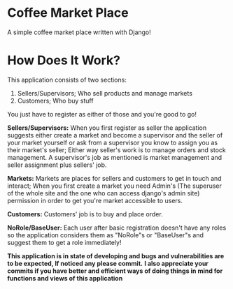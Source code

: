 
# Coffee Market Place

A simple coffee market place written with Django!
# How Does It Work?
This application consists of two sections:

 1. Sellers/Supervisors; Who sell products and manage markets
 2. Customers; Who buy stuff
 
 You just have to register as either of those and you're good to go!
 
 **Sellers/Supervisors:**
 When you first register as seller the application suggests either create a market and become a supervisor and the seller of your market yourself or ask from a supervisor you know to assign you as their market's seller; Either way seller's work is to manage orders and stock management.
 A supervisor's job as mentioned is market management and seller assignment plus sellers' job.  
 
 **Markets:**
 Markets are places for sellers and customers to get in touch and interact; When you first create a market you need Admin's (The superuser of the whole site and the one who can access django's admin site) permission in order to get you're market accessible to users.
 
**Customers:**
 Customers' job is to buy and place order.
 
**NoRole/BaseUser:**
Each user after basic registration doesn't have any roles so the application considers them as "NoRole"s or  "BaseUser"s and suggest them to get a role immediately! 

**This application is in state of developing and bugs and vulnerabilities are to be expected, If noticed any please commit.**
**I also appreciate your commits if you have better and efficient ways of doing things in mind for functions and views of this application**

